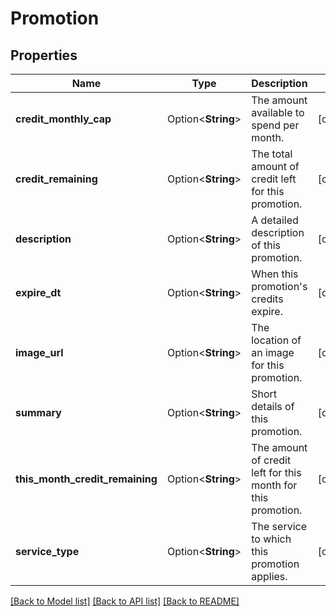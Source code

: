 # Promotion

## Properties

Name | Type | Description | Notes
------------ | ------------- | ------------- | -------------
**credit_monthly_cap** | Option<**String**> | The amount available to spend per month.  | [optional]
**credit_remaining** | Option<**String**> | The total amount of credit left for this promotion.  | [optional]
**description** | Option<**String**> | A detailed description of this promotion.  | [optional]
**expire_dt** | Option<**String**> | When this promotion's credits expire.  | [optional]
**image_url** | Option<**String**> | The location of an image for this promotion.  | [optional]
**summary** | Option<**String**> | Short details of this promotion.  | [optional]
**this_month_credit_remaining** | Option<**String**> | The amount of credit left for this month for this promotion.  | [optional]
**service_type** | Option<**String**> | The service to which this promotion applies.  | [optional]

[[Back to Model list]](../README.md#documentation-for-models) [[Back to API list]](../README.md#documentation-for-api-endpoints) [[Back to README]](../README.md)


